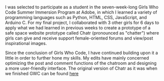 I was selected to participate as a student in the seven-week-long Girls Who Code Summer Immersion Program at Adobe, in which I learned a variety of programming languages such as Python, HTML, CSS, JavaScript, and Arduino C. For my final project, I collaborated with 3 other girls for 6 days to apply what we had learned in previous weeks to create a prototype of a safe space website prototype called Chatr (pronounced as "chatter") where girls can give and receive support female-oriented forums and view/post inspirational images.

Since the conclusion of Girls Who Code, I have continued building upon it a little in order to further hone my skills. My edits have mainly concerned optimizing the post and comment functions of the chatroom and designing a more user-friendly interface. The original version of Chatr as it was when we finished GWC can be found [here](https://gwc-chatr.github.io./)
